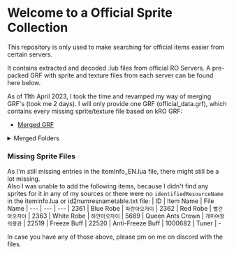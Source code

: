 # Welcome to a Official Sprite Collection
This repository is only used to make searching for official items easier from certain servers.

It contains extracted and decoded .lub files from official RO Servers.
A pre-packed GRF with sprite and texture files from each server can be found here below.

As of 11th April 2023, I took the time and revamped my way of merging GRF's (took me 2 days).
I will only provide one GRF (official_data.grf), which contains every missing sprite/texture file based on kRO GRF:
 * [Merged GRF](https://www.mediafire.com/file/qas1fgic28zs9qx/official_data.rar/file)

<details>
<summary>Merged Folders</summary>

* sprite   
  * ¸ó½ºÅÍ
  * ·Îºê
  * ¾ÆÀÌÅÛ
  * ¾Ç¼¼»ç¸®
  * ¹æÆÐ
  * ÀÎ°£Á·
  * ÀÌÆÑÆ®
  * npc

* texture
  * À¯ÀúÀÎÅÍÆäÀÌ½º
    * cardbmp
    * collection
    * illust
    * item
 
   * effect
 
</details>
 
### Missing Sprite Files
As I'm still missing entries in the itemInfo_EN.lua file, there might still be a lot missing.   
Also I was unable to add the following items, because I didn't find any sprites for it in any of my sources or there were no ```identifiedResourceName``` in the iteminfo.lua or id2numresnametable.txt file:
| ID  | Item Name | File Name 
| --- | --- | --- 
| 2361 | Blue Robe | ```파란아오자이``` 
| 2362 | Red Robe | ```빨간아오자이``` 
| 2363 | White Robe | ```하얀아오자이```
| 5689 | Queen Ants Crown | ```개미여왕의왕관```
| 22519 | Freeze Buff
| 22520 | Anti-Freeze Buff
| 1000682 | Tuner | - 

In case you have any of those above, please pm on me on discord with the files.
